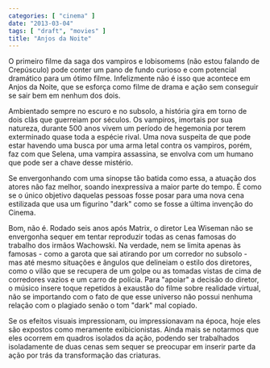 ```yaml
---
categories: [ "cinema" ]
date: "2013-03-04"
tags: [ "draft", "movies" ]
title: "Anjos da Noite"
---
```

O primeiro filme da saga dos vampiros e lobisomems (não estou falando
de Crepúsculo) pode conter um pano de fundo curioso e com potencial
dramático para um ótimo filme. Infelizmente não é isso que acontece
em Anjos da Noite, que se esforça como filme de drama e ação sem
conseguir se sair bem em nenhum dos dois.

Ambientado sempre no escuro e no subsolo, a história gira em torno de
dois clãs que guerreiam por séculos. Os vampiros, imortais por sua
natureza, durante 500 anos vivem um período de hegemonia por terem
exterminado quase toda a espécie rival. Uma nova suspeita de que pode
estar havendo uma busca por uma arma letal contra os vampiros, porém,
faz com que Selena, uma vampira assassina, se envolva com um humano que
pode ser a chave desse mistério.

Se envergonhando com uma sinopse tão batida como essa, a atuação dos
atores não faz melhor, soando inexpressiva a maior parte do tempo. É
como se o único objetivo daquelas pessoas fosse posar para uma nova cena
estilizada que usa um figurino "dark" como se fosse a última invenção
do Cinema.

Bom, não é. Rodado seis anos após Matrix, o diretor Lea Wiseman
não se envergonha sequer em tentar reproduzir todas as cenas famosas
do trabalho dos irmãos Wachowski. Na verdade, nem se limita apenas às
famosas - como a garota que sai atirando por um corredor no subsolo - mas
até mesmo situações e ângulos que delineiam o estilo dos diretores,
como o vilão que se recupera de um golpe ou as tomadas vistas de cima
de corredores vazios e um carro de polícia. Para "apoiar" a decisão
do diretor, o músico insere toque repetidos à exaustão do filme sobre
realidade virtual, não se importando com o fato de que esse universo não
possui nenhuma relação com o plagiado senão o tom "dark" mal copiado.

Se os efeitos visuais impressionam, ou impressionavam na época, hoje
eles são expostos como meramente exibicionistas. Ainda mais se notarmos
que eles ocorrem em quadros isolados da ação, podendo ser trabalhados
isoladamente de duas cenas sem sequer se preocupar em inserir parte da
ação por trás da transformação das criaturas.

